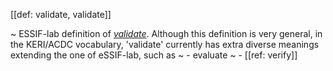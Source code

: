 [[def: validate, validate]]

~ ESSIF-lab definition of _[validate](https://essif-lab.github.io/framework/docs/essifLab-glossary#validate)_. Although this definition is very general, in the KERI/ACDC vocabulary, 'validate' currently has extra diverse meanings extending the one of eSSIF-lab, such as
~ - evaluate
~ - [[ref: verify]]
